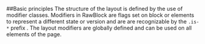 ##Basic principles
The structure of the layout is defined by the use of modifier classes. Modifiers in RawBlock are flags set on block or elements to represent a different state or version and are are recognizable by the `.is-*` prefix . The layout modifiers are globally defined and can be used on all elements of the page.





	






